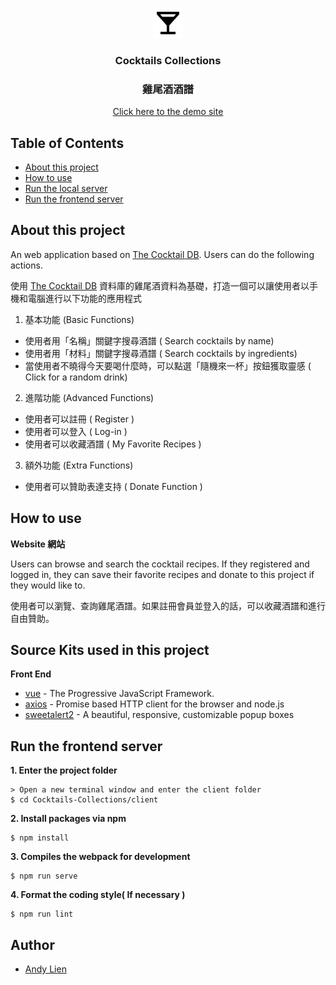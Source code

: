 <p align="center">
  <a href="#">
    <img src="./iconForReadme.svg" alt="CocktailsLogo" width="48" height="48">
  </a>
</p>

<h3 align="center"> Cocktails Collections </h3>
<h3 align="center"> 雞尾酒酒譜</h3>
<a href="#">
  <p align="center">Click here to the demo site</p>
</a>

## Table of Contents
- [About this project](#about-this-project)
- [How to use](#how-to-use)
- [Run the local server](#run-the-local-server)
- [Run the frontend server](#run-the-frontend-server)

## About this project 
<p>An web application based on <a href="https://www.thecocktaildb.com/"> The Cocktail DB</a>. Users can do the following actions.</p>
<p>使用 <a href="https://www.thecocktaildb.com/"> The Cocktail DB</a> 資料庫的雞尾酒資料為基礎，打造一個可以讓使用者以手機和電腦進行以下功能的應用程式</p>

1. 基本功能 (Basic Functions)
  * 使用者用「名稱」關鍵字搜尋酒譜 ( Search cocktails by name)
  * 使用者用「材料」關鍵字搜尋酒譜 ( Search cocktails by ingredients)
  * 當使用者不曉得今天要喝什麼時，可以點選「隨機來一杯」按鈕獲取靈感 ( Click for a random drink)
2. 進階功能 (Advanced Functions)
  * 使用者可以註冊 ( Register )
  * 使用者可以登入 ( Log-in )
  * 使用者可以收藏酒譜 ( My Favorite Recipes )
3. 額外功能 (Extra Functions)
  * 使用者可以贊助表達支持 ( Donate Function )

<!-- - [開發詳述過程 ＠Blog](https://smlpoints.com/build-a-public-chatroom-with-vue-mysql-socketio-passport-jwt.html) -->

## How to use
**Website 網站**
<p> Users can browse and search the cocktail recipes. If they registered and logged in, they can save their favorite recipes and donate to this project if they would like to.</p>
<p>使用者可以瀏覽、查詢雞尾酒譜。如果註冊會員並登入的話，可以收藏酒譜和進行自由贊助。</p>
<!-- <p align="center">
    <img src="./client/public/static/demo.gif" alt="Website Demo">
</p> -->

## Source Kits used in this project
**Front End**
- [vue](https://vuejs.org/) - The Progressive JavaScript Framework.
- [axios](https://github.com/axios/axios) - Promise based HTTP client for the browser and node.js
- [sweetalert2](https://sweetalert2.github.io/) - A beautiful, responsive, customizable popup boxes

<!-- **Back End**
- [cors](https://www.npmjs.com/package/cors) - To activate Cross-Origin Resource Sharing
- [faker](https://www.npmjs.com/package/faker) - To generate the seed data for testing -->

<!-- ## Run the local server
### Prerequisites
- [npm](https://www.npmjs.com/get-npm)
- [Node.js](https://nodejs.org/en/download/)
- [MySQL Workbench](https://dev.mysql.com/downloads/workbench/)

### Clone

Clone this repository to your local machine

```
$ git clone https://github.com/andy922200/Cocktails-Collections.git
```
### Setup Database
**Create database via MySQL Workbench Panel**

```
> Run the following code
drop database if chatroom;
create database chatroom;
```

### Setup the Project on your device
**1. Enter the project folder**
```
$ cd chatroom
```
**2. Install packages via npm**

```
$ npm install
```
**3. Edit password in config.json file**
```
> /server/config/config.json
"development": {
  "username": "root",
  "password": "<YOUR_WORKBENCH_PASSWORD>",
  "database": "chatroom",
  "host": "127.0.0.1",
  "dialect": "mysql"
}
```
**4. Run migration**
```
> run the following code in the console  @ "/server"
$ cd /server
$ npx sequelize db:migrate
```
**5. Add Seeder**
```
> run the following code in the console  @ "/server"
$ npx sequelize db:seed:all
```
**6. Activate the server**
```
$ npm run dev
```
**7. Find the message on your console**
```
If you see the following message, the backend server is running.
> App is listening on port 3000!
```  -->

## Run the frontend server
**1. Enter the project folder**
```
> Open a new terminal window and enter the client folder
$ cd Cocktails-Collections/client
```
**2. Install packages via npm**
```
$ npm install
```
**3. Compiles the webpack for development**
```
$ npm run serve
```
**4. Format the coding style( If necessary )**
```
$ npm run lint
```

## Author
- [Andy Lien](https://github.com/andy922200)